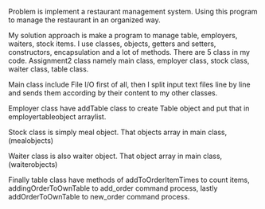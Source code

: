 Problem is implement a restaurant management system.
Using this program to manage the restaurant in an organized way.

My solution approach is make a program to manage table, employers, waiters, stock items.
I use classes, objects, getters and setters, constructors, encapsulation and a lot of methods.
There are 5 class in my code. Assignment2 class namely main class, employer class, stock class,
waiter class, table class.

Main class include File I/O first of all, then I split input text files line by line and sends 
them according by their content to my other classes.

Employer class have addTable class to create Table object and put that in employertableobject arraylist.

Stock class is simply meal object. That objects array in main class, (mealobjects)

Waiter class is also waiter object. That object array in main class, (waiterobjects)

Finally table class have methods of addToOrderItemTimes to count items, addingOrderToOwnTable to
add_order command process, lastly addOrderToOwnTable to new_order command process.

